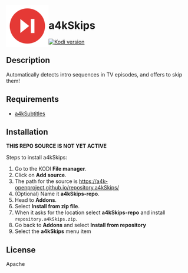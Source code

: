<img align="left" width="115px" height="115px" src="icon.png">

# a4kSkips
[![Kodi version](https://img.shields.io/badge/kodi%20versions-19-blue)](https://kodi.tv/)

## Description

Automatically detects intro sequences in TV episodes, and offers to skip them!

## Requirements

* [a4kSubtitles](https://github.com/a4k-openproject/a4kSubtitles)

## Installation

**THIS REPO SOURCE IS NOT YET ACTIVE**

Steps to install a4kSkips:
1. Go to the KODI **File manager**.
2. Click on **Add source**.
3. The path for the source is https://a4k-openproject.github.io/repository.a4kSkips/
4. (Optional) Name it **a4kSkips-repo**.
5. Head to **Addons**.
6. Select **Install from zip file**.
7. When it asks for the location select **a4kSkips-repo** and install `repository.a4kSkips.zip`.
8. Go back to **Addons** and select **Install from repository**
9. Select the **a4kSkips** menu item

## License

Apache
